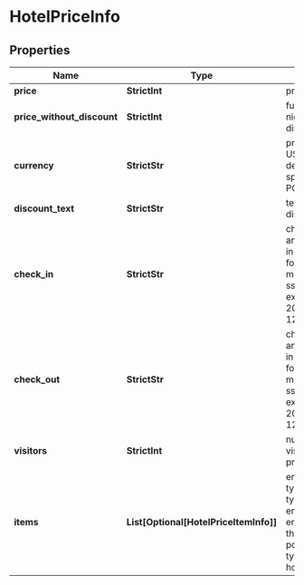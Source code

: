 # HotelPriceInfo


## Properties

| Name | Type | Description | Notes |
|------------ | ------------- | ------------- | -------------|
**price** | **StrictInt** | price per night |[optional]|
**price_without_discount** | **StrictInt** | full price per night without a discount applied |[optional]|
**currency** | **StrictStr** | price currency<br>USD is applied by default, unless specified in the POST array |[optional]|
**discount_text** | **StrictStr** | text about a discount applied |[optional]|
**check_in** | **StrictStr** | check-in date and time<br>in the UTC format: “yyyy-mm-dd hh-mm-ss +00:00”<br>example:<br>2019-11-15 12:57:46 +00:00 |[optional]|
**check_out** | **StrictStr** | check-out date and time<br>in the UTC format: “yyyy-mm-dd hh-mm-ss +00:00”<br>example:<br>2019-11-15 12:57:46 +00:00 |[optional]|
**visitors** | **StrictInt** | number of hotel visitors for this price |[optional]|
**items** | **List[Optional[HotelPriceItemInfo]]** | encountered item types<br>types of search engine results encountered in the items array;<br>possible item types: hotel_search_item |[optional]|